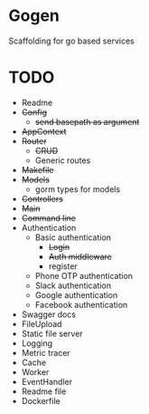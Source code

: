 # Gogen

Scaffolding for go based services

# TODO

* Readme
* ~~Config~~
    - ~~send basepath as argument~~
* ~~AppContext~~
* ~~Router~~
    - ~~CRUD~~
    - Generic routes
* ~~Makefile~~
* ~~Models~~
    - gorm types for models
* ~~Controllers~~
* ~~Main~~
* ~~Command line~~
* Authentication
    * Basic authentication
        * ~~Login~~
        * ~~Auth middleware~~
        * register
    * Phone OTP authentication
    * Slack authentication
    * Google authentication
    * Facebook authentication
* Swagger docs
* FileUpload
* Static file server
* Logging
* Metric tracer
* Cache
* Worker
* EventHandler
* Readme file
* Dockerfile
